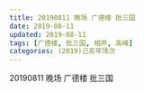 ```yaml
---
title: 20190811 晚场 广德楼 批三国
date: 2019-08-11
updated: 2019-08-11
tags: [广德楼, 批三国, 相声, 高峰]
categories: (2019)己亥年场次
---
```

20190811 晚场 广德楼 批三国